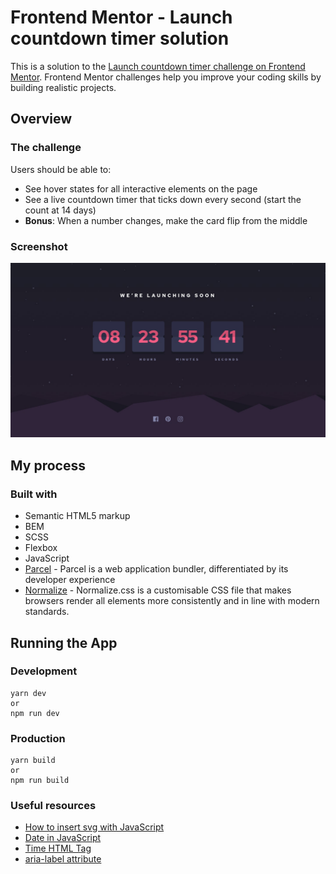 # Frontend Mentor - Launch countdown timer solution

This is a solution to the [Launch countdown timer challenge on Frontend Mentor](https://www.frontendmentor.io/challenges/launch-countdown-timer-N0XkGfyz-). Frontend Mentor challenges help you improve your coding skills by building realistic projects.

## Overview

### The challenge

Users should be able to:

- See hover states for all interactive elements on the page
- See a live countdown timer that ticks down every second (start the count at 14 days)
- **Bonus**: When a number changes, make the card flip from the middle

### Screenshot

![](./design/desktop-design.jpg)

## My process

### Built with

- Semantic HTML5 markup
- BEM
- SCSS
- Flexbox
- JavaScript
- [Parcel](https://parceljs.org/) - Parcel is a web application bundler, differentiated by its developer experience
- [Normalize](https://www.npmjs.com/package/normalize-scss) - Normalize.css is a customisable CSS file that makes browsers render all elements more consistently and in line with modern standards.

## Running the App

### Development

```
yarn dev
or
npm run dev
```

### Production

```
yarn build
or
npm run build
```

### Useful resources

- [How to insert svg with JavaScript](https://dev.to/tqbit/how-to-create-svg-elements-with-javascript-4mmp)
- [Date in JavaScript](https://developer.mozilla.org/en-US/docs/Web/JavaScript/Reference/Global_Objects/Date)
- [Time HTML Tag](https://developer.mozilla.org/en-US/docs/Web/HTML/Element/time)
- [aria-label attribute](https://developer.mozilla.org/en-US/docs/Web/Accessibility/ARIA/ARIA_Techniques/Using_the_aria-label_attribute)
